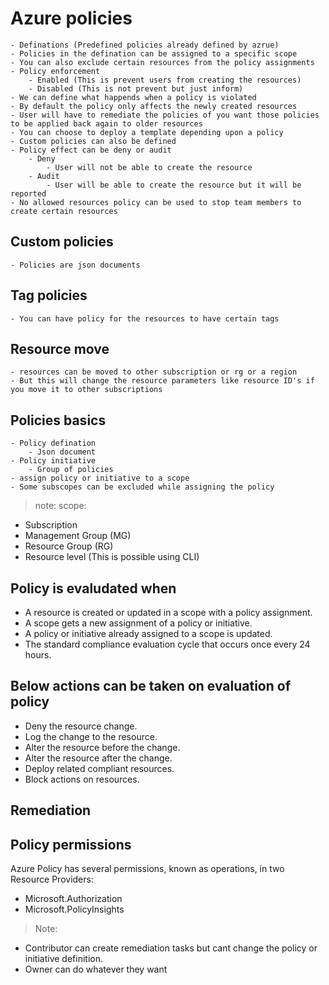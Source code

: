 # Azure policies
    - Definations (Predefined policies already defined by azrue)
    - Policies in the defination can be assigned to a specific scope
    - You can also exclude certain resources from the policy assignments
    - Policy enforcement
        - Enabled (This is prevent users from creating the resources)
        - Disabled (This is not prevent but just inform)
    - We can define what happends when a policy is violated
    - By default the policy only affects the newly created resources
    - User will have to remediate the policies of you want those policies to be applied back again to older resources
    - You can choose to deploy a template depending upon a policy
    - Custom policies can also be defined
    - Policy effect can be deny or audit
        - Deny  
            - User will not be able to create the resource
        - Audit
            - User will be able to create the resource but it will be reported
    - No allowed resources policy can be used to stop team members to create certain resources

## Custom policies
    - Policies are json documents
            
## Tag policies
    - You can have policy for the resources to have certain tags

## Resource move
    - resources can be moved to other subscription or rg or a region
    - But this will change the resource parameters like resource ID's if you move it to other subscriptions

## Policies basics
    - Policy defination
        - Json document
    - Policy initiative
        - Group of policies
    - assign policy or initiative to a scope
    - Some subscopes can be excluded while assigning the policy
> note: scope:
  - Subscription
  - Management Group (MG)
  - Resource Group (RG)
  - Resource level (This is possible using CLI)
 
## Policy is evaludated when
- A resource is created or updated in a scope with a policy assignment.
- A scope gets a new assignment of a policy or initiative.
- A policy or initiative already assigned to a scope is updated.
- The standard compliance evaluation cycle that occurs once every 24 hours.
    
## Below actions can be taken on evaluation of policy
- Deny the resource change.
- Log the change to the resource.
- Alter the resource before the change.
- Alter the resource after the change.
- Deploy related compliant resources.
- Block actions on resources.

## Remediation

## Policy permissions
Azure Policy has several permissions, known as operations, in two Resource Providers:
- Microsoft.Authorization
- Microsoft.PolicyInsights

> Note:
- Contributor can create remediation tasks but cant change the policy or initiative definition.
- Owner can do whatever they want
